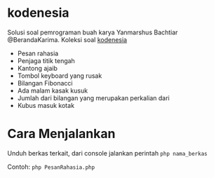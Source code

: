 kodenesia
=========

Solusi soal pemrograman buah karya Yanmarshus Bachtiar @BerandaKarima.
Koleksi soal [kodenesia](http://karima.web.id/kodenesia/index.html)

* Pesan rahasia
* Penjaga titik tengah
* Kantong ajaib
* Tombol keyboard yang rusak
* Bilangan Fibonacci
* Ada malam kasak kusuk
* Jumlah dari bilangan yang merupakan perkalian dari
* Kubus masuk kotak

Cara Menjalankan
================

Unduh berkas terkait, dari console jalankan perintah `php nama_berkas`

Contoh: `php PesanRahasia.php`
